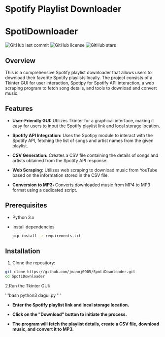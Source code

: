 # Spotify Playlist Downloader
# SpotiDownloader

![GitHub last commit](https://img.shields.io/github/last-commit/your-username/spotify-playlist-downloader)
![GitHub license](https://img.shields.io/github/license/your-username/spotify-playlist-downloader)
![GitHub stars](https://img.shields.io/github/stars/your-username/spotify-playlist-downloader?style=social)

## Overview

This is a comprehensive Spotify playlist downloader that allows users to download their favorite Spotify playlists locally. The project consists of a Tkinter GUI for user interaction, Spotipy for Spotify API interaction, a web scraping program to fetch song details, and tools to download and convert music.

## Features

- **User-Friendly GUI:** Utilizes Tkinter for a graphical interface, making it easy for users to input the Spotify playlist link and local storage location.

- **Spotify API Integration:** Uses the Spotipy module to interact with the Spotify API, fetching the list of songs and artist names from the given playlist.

- **CSV Generation:** Creates a CSV file containing the details of songs and artists obtained from the Spotify API response.

- **Web Scraping:** Utilizes web scraping to download music from YouTube based on the information stored in the CSV file.

- **Conversion to MP3:** Converts downloaded music from MP4 to MP3 format using a dedicated script.

## Prerequisites

- Python 3.x
- Install dependencies
  
  ```bash
  pip install -r requirements.txt

## Installation

1. Clone the repository:

```bash
git clone https://github.com/jmanoj0905/SpotiDownloader.git
cd SpotiDownloader
```

2.Run the Tkinter GUI:

'''bash
python3 dagui.py
'''

- **Enter the Spotify playlist link and local storage location.**

- **Click on the "Download" button to initiate the process.**

- **The program will fetch the playlist details, create a CSV file, download music, and convert it to MP3.**

